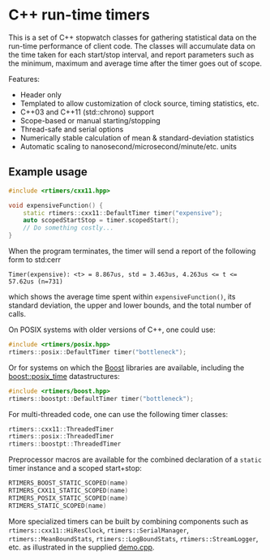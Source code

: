 # C++ run-time timers

This is a set of C++ stopwatch classes for gathering
statistical data on the run-time performance of client code.
The classes will accumulate data on the time taken
for each start/stop interval, and report parameters
such as the minimum, maximum and average time
after the timer goes out of scope.

Features:
* Header only
* Templated to allow customization of clock source, timing statistics, etc.
* C++03 and C++11 (std::chrono) support
* Scope-based or manual starting/stopping
* Thread-safe and serial options
* Numerically stable calculation of mean & standard-deviation statistics
* Automatic scaling to nanosecond/microsecond/minute/etc. units


## Example usage

```cpp
#include <rtimers/cxx11.hpp>

void expensiveFunction() {
    static rtimers::cxx11::DefaultTimer timer("expensive");
    auto scopedStartStop = timer.scopedStart();
    // Do something costly...
}
```

When the program terminates, the timer will send a report
of the following form to std:cerr
```
Timer(expensive): <t> = 8.867us, std = 3.463us, 4.263us <= t <= 57.62us (n=731)
```
which shows the average time spent within `expensiveFunction()`,
its standard deviation, the upper and lower bounds,
and the total number of calls.

On POSIX systems with older versions of C++, one could use:
```cpp
#include <rtimers/posix.hpp>
rtimers::posix::DefaultTimer timer("bottleneck");
```
Or for systems on which the [Boost](http://www.boost.org/)
libraries are available, including
the [boost::posix_time](http://www.boost.org/doc/libs/1_77_0/doc/html/date_time/posix_time.html) datastructures:
```cpp
#include <rtimers/boost.hpp>
rtimers::boostpt::DefaultTimer timer("bottleneck");
```

For multi-threaded code, one can use the following timer classes:
```cpp
rtimers::cxx11::ThreadedTimer
rtimers::posix::ThreadedTimer
rtimers::boostpt::ThreadedTimer
```

Preprocessor macros are available for the combined declaration
of a `static` timer instance and a scoped start+stop:
```cpp
RTIMERS_BOOST_STATIC_SCOPED(name)
RTIMERS_CXX11_STATIC_SCOPED(name)
RTIMERS_POSIX_STATIC_SCOPED(name)
RTIMERS_STATIC_SCOPED(name)
```

More specialized timers can be built by combining components
such as `rtimers::cxx11::HiResClock`, `rtimers::SerialManager`,
`rtimers::MeanBoundStats`, `rtimers::LogBoundStats`,
`rtimers::StreamLogger`, etc. as illustrated in the
supplied [demo.cpp](demo.cpp).
